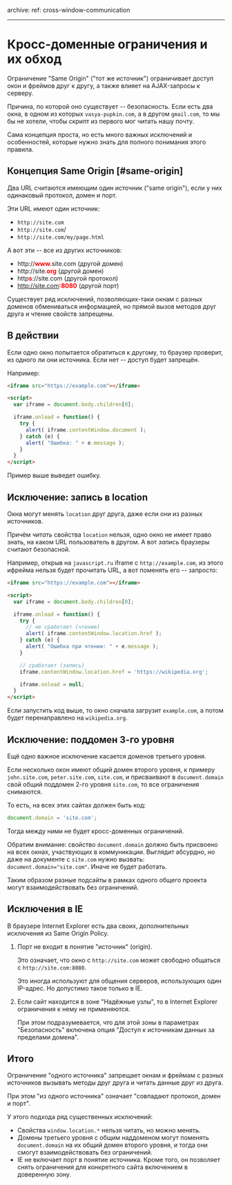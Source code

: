 archive:
  ref: cross-window-communication

---

# Кросс-доменные ограничения и их обход

Ограничение "Same Origin" ("тот же источник") ограничивает доступ окон и фреймов друг к другу, а также влияет на AJAX-запросы к серверу.

Причина, по которой оно существует -- безопасность. Если есть два окна, в одном из которых `vasya-pupkin.com`, а в другом `gmail.com`, то мы бы не хотели, чтобы скрипт из первого мог читать нашу почту.

Сама концепция проста, но есть много важных исключений и особенностей, которые нужно знать для полного понимания этого правила.

## Концепция Same Origin [#same-origin]

Два URL считаются имеющим один источник ("same origin"), если у них одинаковый протокол, домен и порт.

Эти URL имеют один источник:

- `http://site.com`
- `http://site.com`/
- `http://site.com/my/page.html`

А вот эти -- все из других источников:

- http://<span style="color:red;font-weight:bold">www.</span>site.com (другой домен)
- http://site.<span style="color:red;font-weight:bold">org</span>  (другой домен)
- http<span style="color:red; font-weight:bold">s</span>://site.com  (другой протокол)
- http://site.com<span style="color:red; font-weight:bold">:8080</span>  (другой порт)

Существует ряд исключений, позволяющих-таки окнам с разных доменов обмениваться информацией, но прямой вызов методов друг друга и чтение свойств запрещены.

## В действии

Если одно окно попытается обратиться к другому, то браузер проверит, из одного ли они источника. Если нет -- доступ будет запрещён.

Например:

```html run
<iframe src="https://example.com"></iframe>

<script>
  var iframe = document.body.children[0];

  iframe.onload = function() {
    try {
      alert( iframe.contentWindow.document );
    } catch (e) {
      alert( "Ошибка: " + e.message );
    }
  }
</script>
```

Пример выше выведет ошибку.

## Исключение: запись в location

Окна могут менять `location` друг друга, даже если они из разных источников.

Причём *читать* свойства `location` нельзя, одно окно не имеет право знать, на каком URL пользователь в другом. А вот *запись* браузеры считают безопасной.

Например, открыв на `javascript.ru` iframe с `http://example.com`, из этого ифрейма нельзя будет прочитать URL, а вот поменять его -- запросто:

```html run
<iframe src="https://example.com"></iframe>

<script>
  var iframe = document.body.children[0];

  iframe.onload = function() {
    try {
      // не сработает (чтение)
      alert( iframe.contentWindow.location.href );
    } catch (e) {
      alert( "Ошибка при чтении: " + e.message );
    }

    // сработает (запись)
    iframe.contentWindow.location.href = 'https://wikipedia.org';

    iframe.onload = null;
  }
</script>
```

Если запустить код выше, то окно сначала загрузит `example.com`, а потом будет перенаправлено на `wikipedia.org`.

## Исключение: поддомен 3-го уровня

Ещё одно важное исключение касается доменов третьего уровня.

Если несколько окон имеют общий домен второго уровня, к примеру `john.site.com`, `peter.site.com`, `site.com`, и присваивают в `document.domain` свой общий поддомен 2-го уровня `site.com`, то все ограничения снимаются.

То есть, на всех этих сайтах должен быть код:
```js
document.domain = 'site.com';
```

Тогда между ними не будет кросс-доменных ограничений.

Обратим внимание: свойство `document.domain` должно быть присвоено на всех окнах, участвующих в коммуникации. Выглядит абсурдно, но даже на документе с `site.com` нужно вызвать: `document.domain="site.com"`. Иначе не  будет работать.

Таким образом разные подсайты в рамках одного общего проекта могут взаимодействовать без ограничений.

## Исключения в IE

В браузере Internet Explorer есть два своих, дополнительных исключения из Same Origin Policy.

1. Порт не входит в понятие "источник" (origin).

    Это означает, что окно с `http://site.com` может свободно общаться с `http://site.com:8080`.

    Это иногда используют для общения серверов, использующих один IP-адрес. Но допустимо такое только в IE.
2. Если сайт находится в зоне "Надёжные узлы", то в Internet Explorer ограничения к нему не применяются.

    При этом подразумевается, что для этой зоны в параметрах "Безопасность" включена опция "Доступ к источникам данных за пределами домена".

## Итого

Ограничение "одного источника" запрещает окнам и фреймам с разных источников вызывать методы друг друга и читать данные друг из друга.

При этом "из одного источника" означает "совпадают протокол, домен и порт".

У этого подхода ряд существенных исключений:

- Свойства `window.location.*` нельзя читать, но можно менять.
- Домены третьего уровня с общим наддоменом могут поменять `document.domain` на их общий домен второго уровня, и тогда они смогут взаимодействовать без ограничений.
- IE не включает порт в понятие источника. Кроме того, он позволяет снять ограничения для конкретного сайта включением в доверенную зону.

